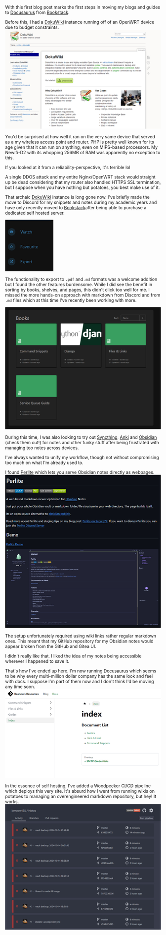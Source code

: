 With this first blog post marks the first steps in moving my blogs and guides to [Docusaurus](https://docusaurus.io) from [Bookstack](https://github.com/BookStackApp/BookStack/).

Before this, I had a [DokuWiki](https://www.dokuwiki.org/dokuwiki) instance running off of an OpenWRT device due to budget constraints. ![](_resources/Hello%20World/6f20a26a6097d2d3dce22aee04b184ab_MD5.jpeg)

You'd be surprised at how well it ran on the very same device that served as a my wireless access point and router. PHP is pretty well known for its age given that it can run on anything, even on MIPS-based processors. My Newifi-D2 with its whopping 256MB of RAM was apparently no exception to this.

If you looked at it from a reliability-perspective, it's terrible lol

A single DDOS attack and my entire Nginx/OpenWRT stack would straight up be dead considering that my router also handled HTTPS SSL termination, but I suppose when you have nothing but potatoes, you best make use of it.

That archaic [DokuWiki](https://www.dokuwiki.org/dokuwiki) instance is long gone now. I've briefly made the move to Discord for my snippets and notes during my academic years and have only recently moved to [Bookstack](https://github.com/BookStackApp/BookStack/)after being able to purchase a dedicated self hosted server.

![image.png](_resources/Hello%20World/95e994a558dd0d87a876f54253ed803a_MD5.jpeg)

The functionality to export to `.pdf` and .`md` formats was a welcome addition but I found the other features burdensome. While I did see the benefit in sorting by books, shelves, and pages, this didn't click too well for me. I missed the more hands-on approach with markdown from Discord and from `.md` files which at this time I've recently been working with more.

![Bookstack.png](_resources/Hello%20World/e818ec2473d0ce0bdca161182a270413_MD5.jpeg)

During this time, I was also looking to try out [Syncthing](https://github.com/syncthing/syncthing), [Anki](https://apps.ankiweb.net/) and [Obsidian](https://obsidian.md/) (check them out!) for notes and other funky stuff after being frustrated with managing too notes across devices.

I've always wanted to unify my workflow, though not without compromising too much on what I'm already used to.

I found [Perlite](https://github.com/secure-77/Perlite) which lets you serve Obsidian notes directly as webpages. 
![](_resources/Hello%20World/ddea1042d8ac39e09e388776ead1c36f_MD5.jpeg)

The setup unfortunately required using wiki links rather regular markdown ones. This meant that my GitHub repository for my Obsidian notes would appear broken from the GitHub and Gitea UI.

I didn't really like that. I liked the idea of my notes being accessible wherever I happened to save it.

That's how I've ended up here. I'm now running [Docusaurus](https://docusaurus.io) which seems to be why every multi-million dollar company has the same look and feel with docs. I suppose I'm part of them now and I don't think I'd be moving any time soon.
![](_resources/Hello%20World/797eaee85c4391bb3bef62f6c4980253_MD5.jpeg)

In the essence of self hosting, I've added a Woodpecker CI/CD pipeline which deploys this very site. It's absurd how I went from running wikis on potatoes to managing an overengineered markdown repository, but hey! It works.
![](_resources/Hello%20World/8cfd8f16ccab6e5cb696ae0c221cde52_MD5.jpeg)